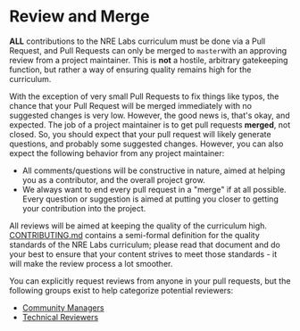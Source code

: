 # Review and Merge

**ALL** contributions to the NRE Labs curriculum must be done via a Pull Request, and Pull Requests can only be merged to `master`with an approving review from a project maintainer. This is **not** a hostile, arbitrary gatekeeping function, but rather a way of ensuring quality remains high for the curriculum.

With the exception of very small Pull Requests to fix things like typos, the chance that your Pull Request will be merged immediately with no suggested changes is very low. However, the good news is, that's okay, and expected. The job of a project maintainer is to get pull requests **merged**, not closed. So, you should expect that your pull request will likely generate questions, and probably some suggested changes. However, you can also expect the following behavior from any project maintainer:

* All comments/questions will be constructive in nature, aimed at helping you as a contributor, and the overall project grow.
* We always want to end every pull request in a "merge" if at all possible. Every question or suggestion is aimed at putting you closer to getting your contribution into the project.

All reviews will be aimed at keeping the quality of the curriculum high. [CONTRIBUTING.md](https://github.com/nre-learning/nrelabs-curriculum/blob/master/CONTRIBUTING.md) contains a semi-formal definition for the quality standards of the NRE Labs curriculum; please read that document and do your best to ensure that your content strives to meet those standards - it will make the review process a lot smoother.

You can explicitly request reviews from anyone in your pull requests, but the following groups exist to help categorize potential reviewers:

* [Community Managers](https://github.com/orgs/nre-learning/teams/community-managers)
* [Technical Reviewers](https://github.com/orgs/nre-learning/teams/technical-reviewers)

